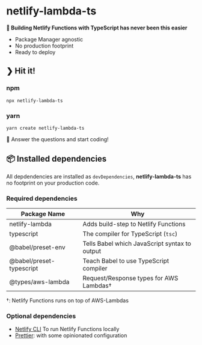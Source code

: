 # netlify-lambda-ts

**👟 Building Netlify Functions with TypeScript has never been this easier**

- Package Manager agnostic
- No production footprint
- Ready to deploy

## ❯ Hit it!

### npm

```
npx netlify-lambda-ts
```

### yarn

```
yarn create netlify-lambda-ts
```

🚀 Answer the questions and start coding!

## 📦 Installed dependencies

All depdendencies are installed as `devDependencies`, **netlify-lambda-ts** has no footprint on your production code.

### Required dependencies

| Package Name             | Why                                           |
| ------------------------ | --------------------------------------------- |
| netlify-lambda           | Adds build-step to Netlify Functions          |
| typescript               | The compiler for TypeScript (`tsc`)           |
| @babel/preset-env        | Tells Babel which JavaScript syntax to output |
| @babel/preset-typescript | Teach Babel to use TypeScript compiler        |
| @types/aws-lambda        | Request/Response types for AWS Lambdas†       |

†: Netlify Functions runs on top of AWS-Lambdas

### Optional dependencies

- [Netlify CLI](https://docs.netlify.com/cli/get-started/) To run Netlify Functions locally
- [Prettier](https://prettier.io): with some opinionated configuration
